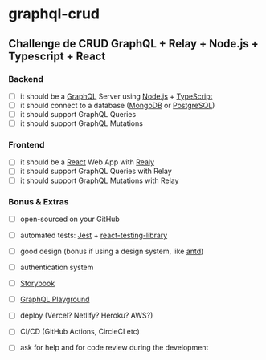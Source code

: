 # graphql-crud

## Challenge de CRUD GraphQL + Relay + Node.js + Typescript + React

### Backend
- [ ] it should be a [GraphQL](https://graphql.org/) Server using [Node.js](https://nodejs.org/en/) + [TypeScript](https://www.typescriptlang.org/)
- [ ] it should connect to a database ([MongoDB](https://www.mongodb.com/) or [PostgreSQL](https://www.postgresql.org/))
- [ ] it should support GraphQL Queries
- [ ] it should support GraphQL Mutations

### Frontend
- [ ] it should be a [React](https://reactjs.org/) Web App with [Realy](https://relay.dev/)
- [ ] it should support GraphQL Queries with Relay
- [ ] it should support GraphQL Mutations with Relay

### Bonus & Extras
- [ ] open-sourced on your GitHub
- [ ] automated tests: [Jest](https://jestjs.io/) + [react-testing-library](https://testing-library.com/)
- [ ] good design (bonus if using a design system, like [antd](https://ant.design/))
- [ ] authentication system
- [ ] [Storybook](https://storybook.js.org/)
- [ ] [GraphQL Playground](https://github.com/graphql/graphql-playground)
- [ ] deploy (Vercel? Netlify? Heroku? AWS?)
- [ ] CI/CD (GitHub Actions, CircleCI etc)
- [ ] ask for help and for code review during the development

